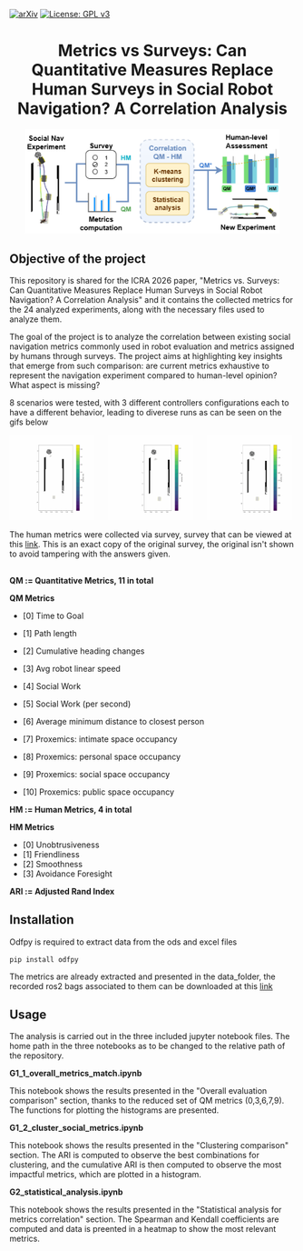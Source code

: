 [![arXiv](http://img.shields.io/badge/arXiv-2001.09136-B31B1B.svg)](https://arxiv.org/abs/2107.00606)
[![License: GPL v3](https://img.shields.io/badge/License-GPLv3-blue.svg)](https://www.gnu.org/licenses/gpl-3.0) 


<h1 align="center">  Metrics vs Surveys: Can Quantitative Measures Replace Human Surveys in Social Robot Navigation? A Correlation Analysis
</h1>

<!-- [Graphical abstract goes here]
<p align="center">
  <img src="https://amlbrown.com/wp-content/uploads/2015/10/11219225_10153619513398446_2657606012680909527_n.jpg" alt="Alternative text" width="450"/>
</p> -->
<p align="center">
  <img src="./images/Corr-Metrics.drawio.png" alt="Correlation Metrics Analysis" width="450"/>
</p>

## Objective of the project

This repository is shared for the ICRA 2026 paper, "Metrics vs. Surveys: Can Quantitative Measures Replace Human Surveys in Social Robot Navigation? A Correlation Analysis" and it contains the collected metrics for the 24 analyzed experiments, along with the necessary files used to analyze them.

The goal of the project is to analyze the correlation between existing social navigation metrics commonly used in robot evaluation and metrics assigned by humans through surveys. The project aims at highlighting key insights that emerge from such comparison: are current metrics exhaustive to represent the navigation experiment compared to human-level opinion? What aspect is missing?

8 scenarios were tested, with 3 different controllers configurations each to have a different behavior, leading to diverese runs as can be seen on the gifs below
<p align="left">
  <img src="./images/first_passing.gif" alt="First Passing" width="150" style="display: inline-block; margin-right: 20px;"/>
  <img src="./images/second_passing.gif" alt="Second Passing" width="150" style="display: inline-block; margin-right: 20px"/>
  <img src="./images/third_passing.gif" alt="Third Passing" width="150"
  style="display: inline-block;"/>
</p>

The human metrics were collected via survey, survey that can be viewed at this [link](https://docs.google.com/forms/d/e/1FAIpQLSf_Dl9Fxwj-b9akZzA06BRVu8GOQalZP8z9UsHuONQnMncChA/viewform?usp=dialog). This is an exact copy of the original survey, the original isn't shown to avoid tampering with the answers given.

##


**QM := Quantitative Metrics, 11 in total**

**QM Metrics**
- [0] Time to Goal
- [1] Path length
- [2] Cumulative heading changes
- [3] Avg robot linear speed

- [4] Social Work 
- [5] Social Work (per second)
- [6] Average minimum distance to closest person
- [7] Proxemics: intimate space occupancy
- [8] Proxemics: personal space occupancy
- [9] Proxemics: social space occupancy
- [10] Proxemics: public space occupancy

**HM := Human Metrics, 4 in total**

**HM Metrics**
- [0] Unobtrusiveness
- [1] Friendliness
- [2] Smoothness
- [3] Avoidance Foresight

**ARI := Adjusted Rand Index**



## Installation

Odfpy is required to extract data from the ods and excel files
```
pip install odfpy
```
<!--Always use ```pipreqs``` to generate the requirements.txt file.
```
pip install -r requirements.txt
```-->
The metrics are already extracted and presented in the data_folder, the recorded ros2 bags associated to them can be downloaded at this [link](https://drive.google.com/file/d/1DMiw7qAvpCDC3eAf4Af-XRlvGY9o6DQf/view?usp=drive_link)



## Usage
The analysis is carried out in the three included jupyter notebook files.
The home path in the three notebooks as to be changed to the relative path of the repository.

**G1_1_overall_metrics_match.ipynb**

This notebook shows the results presented in the "Overall evaluation comparison" section, thanks to the reduced set of QM metrics (0,3,6,7,9). The functions for plotting the histograms are presented.

**G1_2_cluster_social_metrics.ipynb**

This notebook shows the results presented in the  "Clustering comparison" section. The ARI is computed to observe the best combinations for clustering, and the cumulative ARI is then computed to observe the most impactful metrics, which are plotted in a histogram.

**G2_statistical_analysis.ipynb**

This notebook shows the results presented in the "Statistical analysis for metrics correlation" section. The Spearman and Kendall coefficients are computed and data is preented in a heatmap to show the most relevant metrics.




<!--# Citations
Remind users to cite your work, e.g.:

This repository is intended for scientific research purposes.
If you want to use this code for your research, please cite our work ([Paper Name](https://arxiv.org/)).

```
[.bib citation here]
```

<!--# References
[Other references that should be cited when using this repository here]

# Acknowledgements
[Acknowledgements here]
-->
